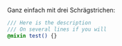 Ganz einfach mit drei Schrägstrichen: 

``` scss
/// Here is the description
/// On several lines if you will
@mixin test() {}
```